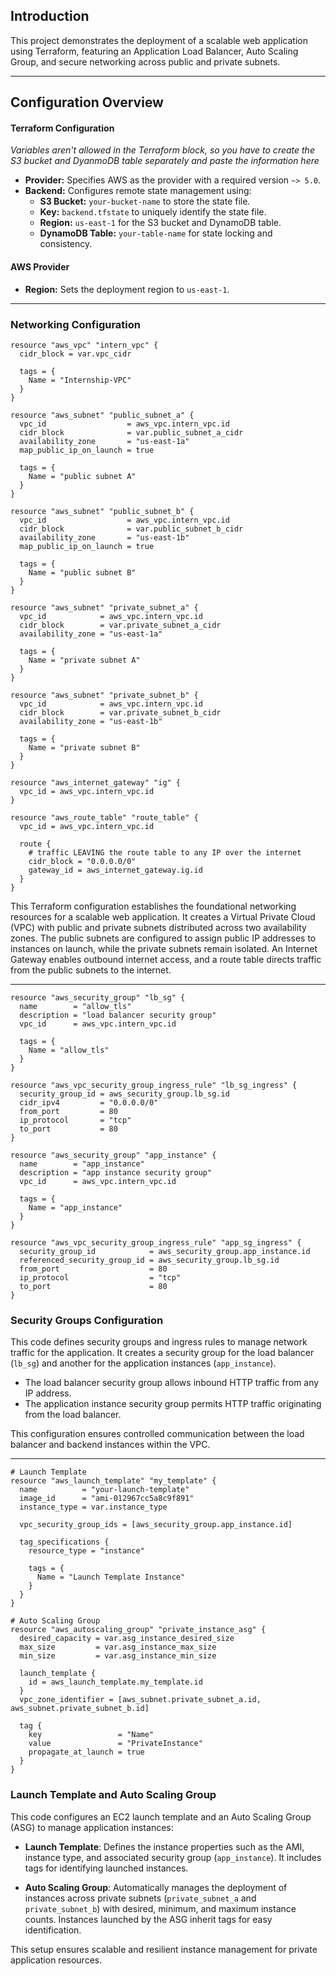 ## Introduction

This project demonstrates the deployment of a scalable web application using Terraform, featuring an Application Load Balancer, Auto Scaling Group, and secure networking across public and private subnets.

---

## Configuration Overview

#### Terraform Configuration

_Variables aren't allowed in the Terraform block, so you have to create the S3 bucket and DyanmoDB table separately and paste the information here_

- **Provider:** Specifies AWS as the provider with a required version `~> 5.0`.
- **Backend:** Configures remote state management using:
  - **S3 Bucket:** `your-bucket-name` to store the state file.
  - **Key:** `backend.tfstate` to uniquely identify the state file.
  - **Region:** `us-east-1` for the S3 bucket and DynamoDB table.
  - **DynamoDB Table:** `your-table-name` for state locking and consistency.

#### AWS Provider

- **Region:** Sets the deployment region to `us-east-1`.

---

### Networking Configuration

```
resource "aws_vpc" "intern_vpc" {
  cidr_block = var.vpc_cidr

  tags = {
    Name = "Internship-VPC"
  }
}

resource "aws_subnet" "public_subnet_a" {
  vpc_id                  = aws_vpc.intern_vpc.id
  cidr_block              = var.public_subnet_a_cidr
  availability_zone       = "us-east-1a"
  map_public_ip_on_launch = true

  tags = {
    Name = "public subnet A"
  }
}

resource "aws_subnet" "public_subnet_b" {
  vpc_id                  = aws_vpc.intern_vpc.id
  cidr_block              = var.public_subnet_b_cidr
  availability_zone       = "us-east-1b"
  map_public_ip_on_launch = true

  tags = {
    Name = "public subnet B"
  }
}

resource "aws_subnet" "private_subnet_a" {
  vpc_id            = aws_vpc.intern_vpc.id
  cidr_block        = var.private_subnet_a_cidr
  availability_zone = "us-east-1a"

  tags = {
    Name = "private subnet A"
  }
}

resource "aws_subnet" "private_subnet_b" {
  vpc_id            = aws_vpc.intern_vpc.id
  cidr_block        = var.private_subnet_b_cidr
  availability_zone = "us-east-1b"

  tags = {
    Name = "private subnet B"
  }
}

resource "aws_internet_gateway" "ig" {
  vpc_id = aws_vpc.intern_vpc.id
}

resource "aws_route_table" "route_table" {
  vpc_id = aws_vpc.intern_vpc.id

  route {
    # traffic LEAVING the route table to any IP over the internet
    cidr_block = "0.0.0.0/0"
    gateway_id = aws_internet_gateway.ig.id
  }
}
```

This Terraform configuration establishes the foundational networking resources for a scalable web application. It creates a Virtual Private Cloud (VPC) with public and private subnets distributed across two availability zones. The public subnets are configured to assign public IP addresses to instances on launch, while the private subnets remain isolated. An Internet Gateway enables outbound internet access, and a route table directs traffic from the public subnets to the internet.

---

```
resource "aws_security_group" "lb_sg" {
  name        = "allow_tls"
  description = "load balancer security group"
  vpc_id      = aws_vpc.intern_vpc.id

  tags = {
    Name = "allow_tls"
  }
}

resource "aws_vpc_security_group_ingress_rule" "lb_sg_ingress" {
  security_group_id = aws_security_group.lb_sg.id
  cidr_ipv4         = "0.0.0.0/0"
  from_port         = 80
  ip_protocol       = "tcp"
  to_port           = 80
}

resource "aws_security_group" "app_instance" {
  name        = "app_instance"
  description = "app instance security group"
  vpc_id      = aws_vpc.intern_vpc.id

  tags = {
    Name = "app_instance"
  }
}

resource "aws_vpc_security_group_ingress_rule" "app_sg_ingress" {
  security_group_id            = aws_security_group.app_instance.id
  referenced_security_group_id = aws_security_group.lb_sg.id
  from_port                    = 80
  ip_protocol                  = "tcp"
  to_port                      = 80
}
```

### Security Groups Configuration

This code defines security groups and ingress rules to manage network traffic for the application. It creates a security group for the load balancer (`lb_sg`) and another for the application instances (`app_instance`).

- The load balancer security group allows inbound HTTP traffic from any IP address.
- The application instance security group permits HTTP traffic originating from the load balancer.

This configuration ensures controlled communication between the load balancer and backend instances within the VPC.

---

```
# Launch Template
resource "aws_launch_template" "my_template" {
  name          = "your-launch-template"
  image_id      = "ami-012967cc5a8c9f891"
  instance_type = var.instance_type

  vpc_security_group_ids = [aws_security_group.app_instance.id]

  tag_specifications {
    resource_type = "instance"

    tags = {
      Name = "Launch Template Instance"
    }
  }
}

# Auto Scaling Group
resource "aws_autoscaling_group" "private_instance_asg" {
  desired_capacity = var.asg_instance_desired_size
  max_size         = var.asg_instance_max_size
  min_size         = var.asg_instance_min_size

  launch_template {
    id = aws_launch_template.my_template.id
  }
  vpc_zone_identifier = [aws_subnet.private_subnet_a.id, aws_subnet.private_subnet_b.id]

  tag {
    key                 = "Name"
    value               = "PrivateInstance"
    propagate_at_launch = true
  }
}
```

### Launch Template and Auto Scaling Group

This code configures an EC2 launch template and an Auto Scaling Group (ASG) to manage application instances:

- **Launch Template**: Defines the instance properties such as the AMI, instance type, and associated security group (`app_instance`). It includes tags for identifying launched instances.

- **Auto Scaling Group**: Automatically manages the deployment of instances across private subnets (`private_subnet_a` and `private_subnet_b`) with desired, minimum, and maximum instance counts. Instances launched by the ASG inherit tags for easy identification.

This setup ensures scalable and resilient instance management for private application resources.
